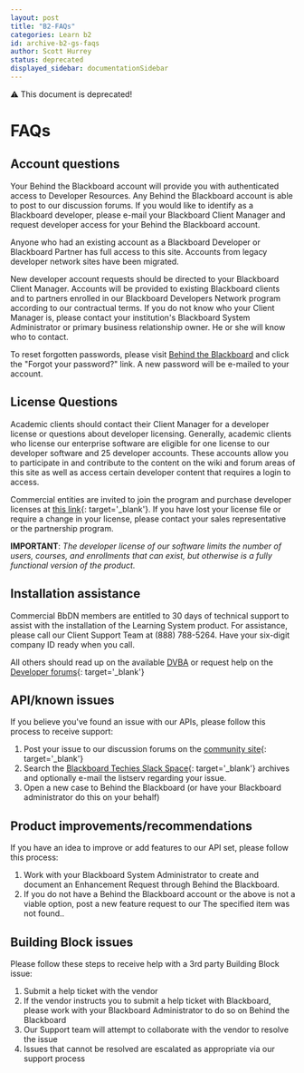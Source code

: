 ```yaml
---
layout: post
title: "B2-FAQs"
categories: Learn b2
id: archive-b2-gs-faqs
author: Scott Hurrey
status: deprecated
displayed_sidebar: documentationSidebar
---
```


:warning: This document is deprecated!

# FAQs

## Account questions

Your Behind the Blackboard account will provide you with authenticated access
to Developer Resources. Any Behind the Blackboard account is able to post to
our discussion forums. If you would like to identify as a Blackboard
developer, please e-mail your Blackboard Client Manager and request developer
access for your Behind the Blackboard account.

Anyone who had an existing account as a Blackboard Developer or Blackboard
Partner has full access to this site. Accounts from legacy developer network
sites have been migrated.

New developer account requests should be directed to your Blackboard Client
Manager. Accounts will be provided to existing Blackboard clients and to
partners enrolled in our Blackboard Developers Network program according to
our contractual terms. If you do not know who your Client Manager is, please
contact your institution's Blackboard System Administrator or primary business
relationship owner. He or she will know who to contact.

To reset forgotten passwords, please visit [Behind the
Blackboard](https://behind.blackboard.com/) and click the "Forgot
your password?" link. A new password will be e-mailed to your account.

## License Questions

Academic clients should contact their Client Manager for a developer license
or questions about developer licensing. Generally, academic clients who
license our enterprise software are eligible for one license to our developer
software and 25 developer accounts. These accounts allow you to participate in
and contribute to the content on the wiki and forum areas of this site as well
as access certain developer content that requires a login to access.

Commercial entities are invited to join the program and purchase developer
licenses at [this link](https://www.blackboard.com/Platforms/Learn/Extensions/Partnerships-Program.aspx){: target='\_blank'}. If you have lost your license file or require a change in
your license, please contact your sales representative or the partnership
program.

**IMPORTANT**: _The developer license of our software limits the number of users, courses, and enrollments that can exist, but otherwise is a fully functional version of the product._

## Installation assistance

Commercial BbDN members are entitled to 30 days of technical support to assist
with the installation of the Learning System product. For assistance, please
call our Client Support Team at (888) 788-5264. Have your six-digit company ID
ready when you call.

All others should read up on the available [DVBA](../../../REST%20APIs/Learn/Sandbox/what-is-dvaa.md) or request help on the [Developer forums](https://community.blackboard.com/developers){: target='\_blank'}

## API/known issues

If you believe you've found an issue with our APIs, please follow this process
to receive support:

1. Post your issue to our discussion forums on the [community site](https://community.blackboard.com/developers){: target='\_blank'}
2. Search the [Blackboard Techies Slack Space](https://blackboardtechies.s;ack.com){: target='\_blank'} archives and optionally e-mail the listserv regarding your issue.
3. Open a new case to Behind the Blackboard (or have your Blackboard administrator do this on your behalf)

## Product improvements/recommendations

If you have an idea to improve or add features to our API set, please follow
this process:

1. Work with your Blackboard System Administrator to create and document an Enhancement Request through Behind the Blackboard.
2. If you do not have a Behind the Blackboard account or the above is not a viable option, post a new feature request to our The specified item was not found..

## Building Block issues

Please follow these steps to receive help with a 3rd party Building Block
issue:

1. Submit a help ticket with the vendor
2. If the vendor instructs you to submit a help ticket with Blackboard, please work with your Blackboard Administrator to do so on Behind the Blackboard
3. Our Support team will attempt to collaborate with the vendor to resolve the issue
4. Issues that cannot be resolved are escalated as appropriate via our support process
